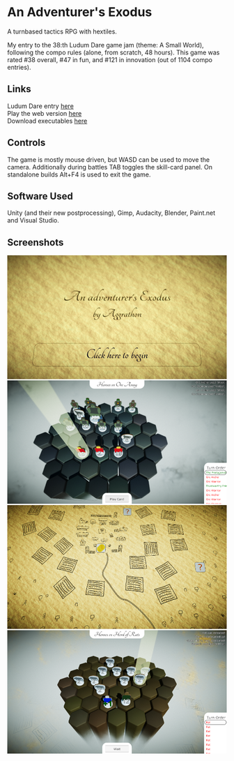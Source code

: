 # An Adventurer's Exodus

A turnbased tactics RPG with hextiles.

My entry to the 38:th Ludum Dare game jam (theme: A Small World), following the compo rules (alone, from scratch, 48 hours). This game was rated #38 overall, #47 in fun, and #121 in innovation (out of 1104 compo entries).

## Links

Ludum Dare entry [here](https://ldjam.com/events/ludum-dare/38/an-adventurers-exodus/)  
Play the web version [here](https://aggrathon.github.io/LudumDare38/)  
Download executables [here](https://github.com/Aggrathon/LudumDare38/releases)  

## Controls

The game is mostly mouse driven, but WASD can be used to move the camera. Additionally during battles TAB toggles the skill-card panel. On standalone builds Alt+F4 is used to exit the game.

## Software Used

Unity (and their new postprocessing), Gimp, Audacity, Blender, Paint.net and Visual Studio.

## Screenshots

![Screenshot 1](https://raw.githubusercontent.com/Aggrathon/LudumDare38/gh-pages/Screenshot1.png)
![Screenshot 2](https://raw.githubusercontent.com/Aggrathon/LudumDare38/gh-pages/Screenshot2.png)
![Screenshot 3](https://raw.githubusercontent.com/Aggrathon/LudumDare38/gh-pages/Screenshot3.png)
![Screenshot 4](https://raw.githubusercontent.com/Aggrathon/LudumDare38/gh-pages/Screenshot4.png)
